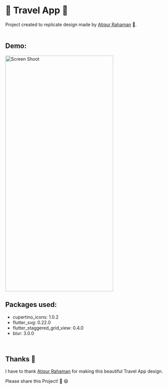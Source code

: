 # 🌴 Travel App 🌴

Project created to replicate design made by [Atiqur Rahaman](https://dribbble.com/atiq31416) 🧔.
<br/><br/>

## Demo:

<img src="https://raw.githubusercontent.com/Mosarto/travelapp/main/demo/demo.gif" width="340" height="740" title="Screen Shoot">

## Packages used:

 - cupertino_icons: 1.0.2
 - flutter_svg: 0.22.0
 - flutter_staggered_grid_view: 0.4.0
 - blur: 3.0.0

<br/>

## Thanks 👏

I have to thank [Atiqur Rahaman](https://dribbble.com/atiq31416) for making this beautiful Travel App design.

Please share this Project! 🤝 😄
